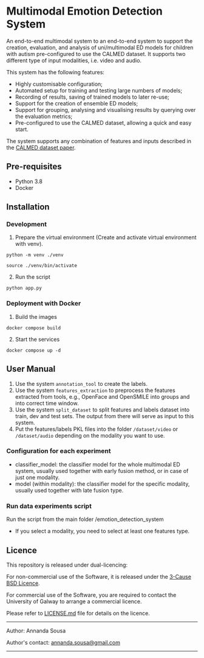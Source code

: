 # Multimodal Emotion Detection System

An end-to-end multimodal system to an end-to-end system to support the creation, evaluation, and analysis of
uni/multimodal ED models for children with autism pre-configured to use the CALMED dataset. 
It supports two different type of input modalities, i.e.
video and audio.

This system has the following features: 
- Highly customisable configuration;
- Automated setup for training and testing large numbers of models;
- Recording of results, saving of trained models to later re-use;
- Support for the creation of ensemble ED models;
- Support for grouping, analysing and visualising results by querying over the evaluation metrics; 
- Pre-configured to use the CALMED dataset, allowing a quick and easy start.

The system supports any combination of features and inputs described in
the [CALMED dataset paper](https://link.springer.com/chapter/10.1007/978-3-031-35681-0_43).

## Pre-requisites

- Python 3.8
- Docker

## Installation

### Development

1. Prepare the virtual environment (Create and activate virtual environment with venv).

`python -m venv ./venv`

`source ./venv/bin/activate`

2. Run the script

`python app.py`

### Deployment with Docker

1. Build the images

`docker compose build`

2. Start the services

`docker compose up -d`

## User Manual

1. Use the system ```annotation_tool``` to create the labels.
2. Use the system ```features_extraction``` to preprocess the features extracted from tools, e.g., OpenFace and
   OpenSMILE
   into groups and into correct time window.
3. Use the system ```split_dataset``` to split features and labels dataset into train, dev and test sets. The output
   from
   there will serve as input to this system.
4. Put the features/labels PKL files into the folder `/dataset/video` or `/dataset/audio` depending on the modality you
   want
   to use.

### Configuration for each experiment

- classifier_model: the classifier model for the whole multimodal ED system, usually used together with early fusion
  method, or in case of just one modality.
- model (within modality): the classifier model for the specific modality, usually used together with late fusion type.

### Run data experiments script

Run the script from the main folder /emotion_detection_system

* If you select a modality, you need to select at least one features type.

## Licence

This repository is released under dual-licencing:

For non-commercial use of the Software, it is released under
the [3-Cause BSD Licence](https://opensource.org/license/bsd-3-clause/).

For commercial use of the Software, you are required to contact the University of Galway to arrange a commercial
licence.

Please refer to [LICENSE.md](LICENSE.md) file for details on the licence.

----

Author: Annanda Sousa

Author's contact: [annanda.sousa@gmail.com](mailto:annanda.sousa@gmail.com)

----